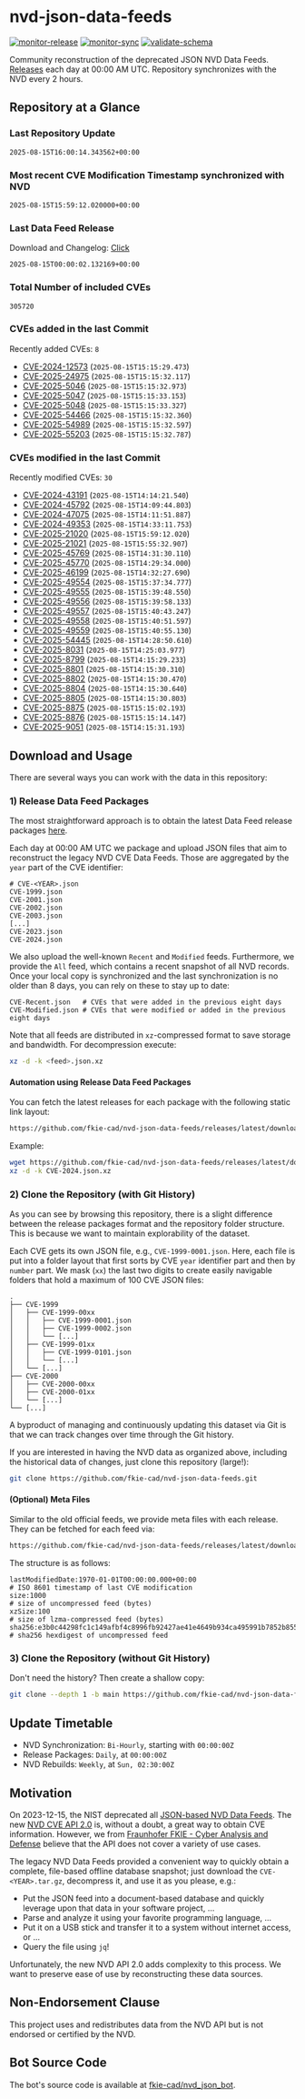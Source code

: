 # nvd-json-data-feeds

[![monitor-release](https://github.com/fkie-cad/nvd-json-data-feeds/actions/workflows/monitor_release.yml/badge.svg)](https://github.com/fkie-cad/nvd-json-data-feeds/actions/workflows/monitor_release.yml)
[![monitor-sync](https://github.com/fkie-cad/nvd-json-data-feeds/actions/workflows/monitor_sync.yml/badge.svg)](https://github.com/fkie-cad/nvd-json-data-feeds/actions/workflows/monitor_sync.yml)
[![validate-schema](https://github.com/fkie-cad/nvd-json-data-feeds/actions/workflows/validate_schema.yml/badge.svg)](https://github.com/fkie-cad/nvd-json-data-feeds/actions/workflows/validate_schema.yml)

Community reconstruction of the deprecated JSON NVD Data Feeds.
[Releases](https://github.com/fkie-cad/nvd-json-data-feeds/releases/latest) each day at 00:00 AM UTC.
Repository synchronizes with the NVD every 2 hours.

## Repository at a Glance

### Last Repository Update

```plain
2025-08-15T16:00:14.343562+00:00
```

### Most recent CVE Modification Timestamp synchronized with NVD

```plain
2025-08-15T15:59:12.020000+00:00
```

### Last Data Feed Release

Download and Changelog: [Click](https://github.com/fkie-cad/nvd-json-data-feeds/releases/latest)

```plain
2025-08-15T00:00:02.132169+00:00
```

### Total Number of included CVEs

```plain
305720
```

### CVEs added in the last Commit

Recently added CVEs: `8`

- [CVE-2024-12573](CVE-2024/CVE-2024-125xx/CVE-2024-12573.json) (`2025-08-15T15:15:29.473`)
- [CVE-2025-24975](CVE-2025/CVE-2025-249xx/CVE-2025-24975.json) (`2025-08-15T15:15:32.117`)
- [CVE-2025-5046](CVE-2025/CVE-2025-50xx/CVE-2025-5046.json) (`2025-08-15T15:15:32.973`)
- [CVE-2025-5047](CVE-2025/CVE-2025-50xx/CVE-2025-5047.json) (`2025-08-15T15:15:33.153`)
- [CVE-2025-5048](CVE-2025/CVE-2025-50xx/CVE-2025-5048.json) (`2025-08-15T15:15:33.327`)
- [CVE-2025-54466](CVE-2025/CVE-2025-544xx/CVE-2025-54466.json) (`2025-08-15T15:15:32.360`)
- [CVE-2025-54989](CVE-2025/CVE-2025-549xx/CVE-2025-54989.json) (`2025-08-15T15:15:32.597`)
- [CVE-2025-55203](CVE-2025/CVE-2025-552xx/CVE-2025-55203.json) (`2025-08-15T15:15:32.787`)


### CVEs modified in the last Commit

Recently modified CVEs: `30`

- [CVE-2024-43191](CVE-2024/CVE-2024-431xx/CVE-2024-43191.json) (`2025-08-15T14:14:21.540`)
- [CVE-2024-45792](CVE-2024/CVE-2024-457xx/CVE-2024-45792.json) (`2025-08-15T14:09:44.803`)
- [CVE-2024-47075](CVE-2024/CVE-2024-470xx/CVE-2024-47075.json) (`2025-08-15T14:11:51.887`)
- [CVE-2024-49353](CVE-2024/CVE-2024-493xx/CVE-2024-49353.json) (`2025-08-15T14:33:11.753`)
- [CVE-2025-21020](CVE-2025/CVE-2025-210xx/CVE-2025-21020.json) (`2025-08-15T15:59:12.020`)
- [CVE-2025-21021](CVE-2025/CVE-2025-210xx/CVE-2025-21021.json) (`2025-08-15T15:55:32.907`)
- [CVE-2025-45769](CVE-2025/CVE-2025-457xx/CVE-2025-45769.json) (`2025-08-15T14:31:30.110`)
- [CVE-2025-45770](CVE-2025/CVE-2025-457xx/CVE-2025-45770.json) (`2025-08-15T14:29:34.000`)
- [CVE-2025-46199](CVE-2025/CVE-2025-461xx/CVE-2025-46199.json) (`2025-08-15T14:32:27.690`)
- [CVE-2025-49554](CVE-2025/CVE-2025-495xx/CVE-2025-49554.json) (`2025-08-15T15:37:34.777`)
- [CVE-2025-49555](CVE-2025/CVE-2025-495xx/CVE-2025-49555.json) (`2025-08-15T15:39:48.550`)
- [CVE-2025-49556](CVE-2025/CVE-2025-495xx/CVE-2025-49556.json) (`2025-08-15T15:39:58.133`)
- [CVE-2025-49557](CVE-2025/CVE-2025-495xx/CVE-2025-49557.json) (`2025-08-15T15:40:43.247`)
- [CVE-2025-49558](CVE-2025/CVE-2025-495xx/CVE-2025-49558.json) (`2025-08-15T15:40:51.597`)
- [CVE-2025-49559](CVE-2025/CVE-2025-495xx/CVE-2025-49559.json) (`2025-08-15T15:40:55.130`)
- [CVE-2025-54445](CVE-2025/CVE-2025-544xx/CVE-2025-54445.json) (`2025-08-15T14:28:50.610`)
- [CVE-2025-8031](CVE-2025/CVE-2025-80xx/CVE-2025-8031.json) (`2025-08-15T14:25:03.977`)
- [CVE-2025-8799](CVE-2025/CVE-2025-87xx/CVE-2025-8799.json) (`2025-08-15T14:15:29.233`)
- [CVE-2025-8801](CVE-2025/CVE-2025-88xx/CVE-2025-8801.json) (`2025-08-15T14:15:30.310`)
- [CVE-2025-8802](CVE-2025/CVE-2025-88xx/CVE-2025-8802.json) (`2025-08-15T14:15:30.470`)
- [CVE-2025-8804](CVE-2025/CVE-2025-88xx/CVE-2025-8804.json) (`2025-08-15T14:15:30.640`)
- [CVE-2025-8805](CVE-2025/CVE-2025-88xx/CVE-2025-8805.json) (`2025-08-15T14:15:30.803`)
- [CVE-2025-8875](CVE-2025/CVE-2025-88xx/CVE-2025-8875.json) (`2025-08-15T15:15:02.193`)
- [CVE-2025-8876](CVE-2025/CVE-2025-88xx/CVE-2025-8876.json) (`2025-08-15T15:15:14.147`)
- [CVE-2025-9051](CVE-2025/CVE-2025-90xx/CVE-2025-9051.json) (`2025-08-15T14:15:31.193`)


## Download and Usage

There are several ways you can work with the data in this repository:

### 1) Release Data Feed Packages

The most straightforward approach is to obtain the latest Data Feed release packages [here](https://github.com/fkie-cad/nvd-json-data-feeds/releases/latest).

Each day at 00:00 AM UTC we package and upload JSON files that aim to reconstruct the legacy NVD CVE Data Feeds.
Those are aggregated by the `year` part of the CVE identifier:

```
# CVE-<YEAR>.json
CVE-1999.json
CVE-2001.json
CVE-2002.json
CVE-2003.json
[...]
CVE-2023.json
CVE-2024.json
```

We also upload the well-known `Recent` and `Modified` feeds.
Furthermore, we provide the `All` feed, which contains a recent snapshot of all NVD records.
Once your local copy is synchronized and the last synchronization is no older than 8 days, you can rely on these to stay up to date:

```plain
CVE-Recent.json   # CVEs that were added in the previous eight days
CVE-Modified.json # CVEs that were modified or added in the previous eight days
```

Note that all feeds are distributed in `xz`-compressed format to save storage and bandwidth.
For decompression execute:

```sh
xz -d -k <feed>.json.xz
```

#### Automation using Release Data Feed Packages

You can fetch the latest releases for each package with the following static link layout:

```sh
https://github.com/fkie-cad/nvd-json-data-feeds/releases/latest/download/CVE-<YEAR>.json.xz
```

Example:

```sh
wget https://github.com/fkie-cad/nvd-json-data-feeds/releases/latest/download/CVE-2024.json.xz
xz -d -k CVE-2024.json.xz
```

### 2) Clone the Repository (with Git History)

As you can see by browsing this repository, there is a slight difference between the release packages format and the repository folder structure.
This is because we want to maintain explorability of the dataset.

Each CVE gets its own JSON file, e.g., `CVE-1999-0001.json`.
Here, each file is put into a folder layout that first sorts by CVE `year` identifier part and then by `number` part.
We mask (`xx`) the last two digits to create easily navigable folders that hold a maximum of 100 CVE JSON files:

```plain
.
├── CVE-1999
│   ├── CVE-1999-00xx
│   │   ├── CVE-1999-0001.json
│   │   ├── CVE-1999-0002.json
│   │   └── [...]
│   ├── CVE-1999-01xx
│   │   ├── CVE-1999-0101.json
│   │   └── [...]
│   └── [...]
├── CVE-2000
│   ├── CVE-2000-00xx
│   ├── CVE-2000-01xx
│   └── [...]
└── [...]
```

A byproduct of managing and continuously updating this dataset via Git is that we can track changes over time through the Git history.

If you are interested in having the NVD data as organized above, including the historical data of changes, just clone this repository (large!):

```sh
git clone https://github.com/fkie-cad/nvd-json-data-feeds.git
```

#### (Optional) Meta Files

Similar to the old official feeds, we provide meta files with each release. They can be fetched for each feed via:

```sh
https://github.com/fkie-cad/nvd-json-data-feeds/releases/latest/download/CVE-<YEAR>.meta
```

The structure is as follows:

```plain
lastModifiedDate:1970-01-01T00:00:00.000+00:00                          # ISO 8601 timestamp of last CVE modification
size:1000                                                               # size of uncompressed feed (bytes)
xzSize:100                                                              # size of lzma-compressed feed (bytes)
sha256:e3b0c44298fc1c149afbf4c8996fb92427ae41e4649b934ca495991b7852b855 # sha256 hexdigest of uncompressed feed
```

### 3) Clone the Repository (without Git History)

Don't need the history? Then create a shallow copy:

```sh
git clone --depth 1 -b main https://github.com/fkie-cad/nvd-json-data-feeds.git
```


## Update Timetable

* NVD Synchronization: `Bi-Hourly`, starting with `00:00:00Z`
* Release Packages: `Daily`, at `00:00:00Z`
* NVD Rebuilds: `Weekly`, at `Sun, 02:30:00Z`


## Motivation

On 2023-12-15, the NIST deprecated all [JSON-based NVD Data Feeds](https://nvd.nist.gov/vuln/data-feeds#divRetirementBanner-1).
The new [NVD CVE API 2.0](https://nvd.nist.gov/developers/vulnerabilities) is, without a doubt, a great way to obtain CVE information.
However, we from [Fraunhofer FKIE - Cyber Analysis and Defense](https://www.fkie.fraunhofer.de/en/departments/cad.html) believe that the API does not cover a variety of use cases.

The legacy NVD Data Feeds provided a convenient way to quickly obtain a complete, file-based offline database snapshot; just download the `CVE-<YEAR>.tar.gz`, decompress it, and use it as you please, e.g.:

- Put the JSON feed into a document-based database and quickly leverage upon that data in your software project, ...
- Parse and analyze it using your favorite programming language, ...
- Put it on a USB stick and transfer it to a system without internet access, or ...
- Query the file using `jq`!

Unfortunately, the new NVD API 2.0 adds complexity to this process.
We want to preserve ease of use by reconstructing these data sources.

## Non-Endorsement Clause

This project uses and redistributes data from the NVD API but is not endorsed or certified by the NVD.

## Bot Source Code

The bot's source code is available at [fkie-cad/nvd\_json\_bot](https://github.com/fkie-cad/nvd_json_bot).